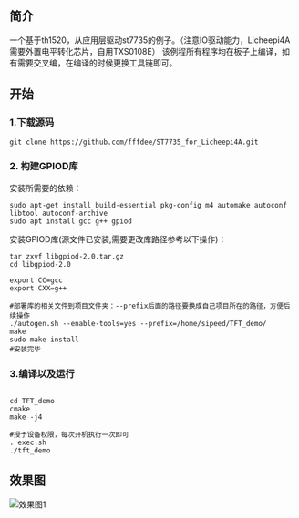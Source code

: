 

##  简介
 一个基于th1520，从应用层驱动st7735的例子。（注意IO驱动能力，Licheepi4A需要外置电平转化芯片，自用TXS0108E）
 该例程所有程序均在板子上编译，如有需要交叉编，在编译的时候更换工具链即可。

 ## 开始
 ### 1.下载源码

```shell
git clone https://github.com/fffdee/ST7735_for_Licheepi4A.git
```
### 2. 构建GPIOD库
安装所需要的依赖：
```shell
sudo apt-get install build-essential pkg-config m4 automake autoconf libtool autoconf-archive
sudo apt install gcc g++ gpiod
```
安装GPIOD库(源文件已安装,需要更改库路径参考以下操作)：
```shell
tar zxvf libgpiod-2.0.tar.gz
cd libgpiod-2.0

export CC=gcc
export CXX=g++

#部署库的相关文件到项目文件夹：--prefix后面的路径要换成自己项目所在的路径，方便后续操作
./autogen.sh --enable-tools=yes --prefix=/home/sipeed/TFT_demo/
make
sudo make install
#安装完毕
```

### 3.编译以及运行
```shell

cd TFT_demo
cmake .
make -j4

#授予设备权限，每次开机执行一次即可
. exec.sh
./tft_demo
```

## 效果图

![效果图1]()
